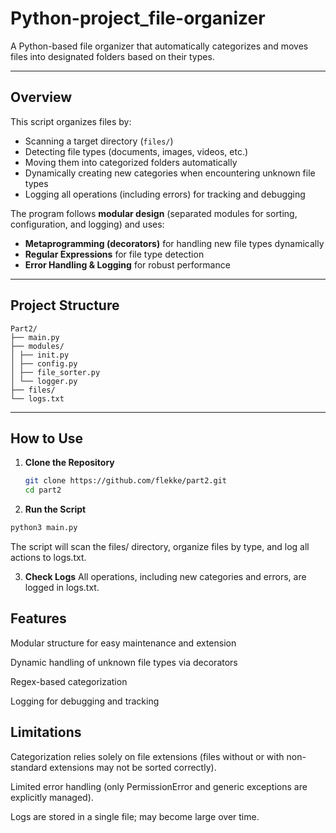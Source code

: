 # Python-project_file-organizer
A Python-based file organizer that automatically categorizes and moves files into designated folders based on their types.  

---
## Overview

This script organizes files by:
- Scanning a target directory (`files/`)
- Detecting file types (documents, images, videos, etc.)
- Moving them into categorized folders automatically
- Dynamically creating new categories when encountering unknown file types  
- Logging all operations (including errors) for tracking and debugging

The program follows **modular design** (separated modules for sorting, configuration, and logging) and uses:
- **Metaprogramming (decorators)** for handling new file types dynamically
- **Regular Expressions** for file type detection
- **Error Handling & Logging** for robust performance

---
## Project Structure
```
Part2/
├── main.py
├── modules/
│ ├── init.py
│ ├── config.py
│ ├── file_sorter.py
│ └── logger.py
├── files/
└── logs.txt
```
---

## How to Use

1. **Clone the Repository**
   ```bash
   git clone https://github.com/flekke/part2.git
   cd part2
   ```
   
2. **Run the Script**
  ```bash
  python3 main.py
  ```
  The script will scan the files/ directory, organize files by type, and log all actions to logs.txt.

3. **Check Logs**
  All operations, including new categories and errors, are logged in logs.txt.

## Features
Modular structure for easy maintenance and extension

Dynamic handling of unknown file types via decorators

Regex-based categorization

Logging for debugging and tracking

## Limitations
Categorization relies solely on file extensions (files without or with non-standard extensions may not be sorted correctly).

Limited error handling (only PermissionError and generic exceptions are explicitly managed).

Logs are stored in a single file; may become large over time.



